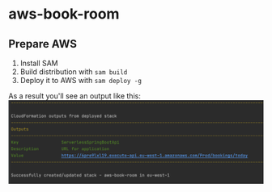 # aws-book-room

## Prepare AWS

1. Install SAM
2. Build distribution with `sam build`
3. Deploy it to AWS with `sam deploy -g`
   
As a result you'll see an output like this: ![output](./docs/cloudformation_output.png)

